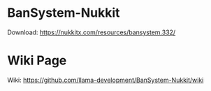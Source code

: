 # BanSystem-Nukkit
Download: https://nukkitx.com/resources/bansystem.332/

# Wiki Page
Wiki: https://github.com/llama-development/BanSystem-Nukkit/wiki
